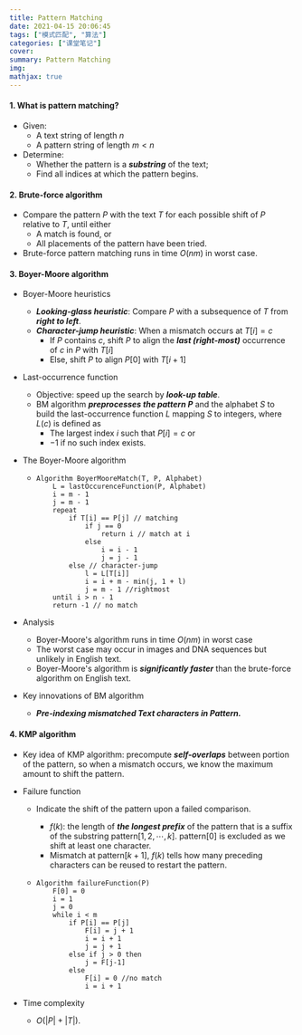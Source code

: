 ```yaml
---
title: Pattern Matching
date: 2021-04-15 20:06:45
tags: ["模式匹配", "算法"]
categories: ["课堂笔记"]
cover:
summary: Pattern Matching
img:
mathjax: true
---
```


#### 1. What is pattern matching?

* Given:
  * A text string of length $n$
  * A pattern string of length $m\lt n$
* Determine:
  * Whether the pattern is a ***substring*** of the text;
  * Find all indices at which the pattern begins.

#### 2. Brute-force algorithm

* Compare the pattern $P$ with the text $T$ for each possible shift of $P$ relative to $T$, until either
  * A match is found, or
  * All placements of the pattern have been tried.
* Brute-force pattern matching runs in time $O(nm)$ in worst case.

#### 3. Boyer-Moore algorithm

* Boyer-Moore heuristics

  * ***Looking-glass heuristic***: Compare $P$ with a subsequence of $T$ from  ***right to left***.
  * ***Character-jump heuristic***: When a mismatch occurs at $T[i] = c$
    * If $P$ contains $c$, shift $P$ to align the ***last (right-most)*** occurrence of $c$ in $P$ with $T[i]$
    * Else, shift $P$ to align $P[0]$ with $T[i+1]$

* Last-occurrence function

  * Objective: speed up the search by ***look-up table***.
  * BM algorithm ***preprocesses the pattern $P$*** and the alphabet $S$ to build the last-occurrence function $L$ mapping $S$ to integers, where $L(c)$ is defined as
    * The largest index $i$ such that $P[i] = c$ or
    * $-1$ if no such index exists.

* The Boyer-Moore algorithm

  * ```pseudocode
    Algorithm BoyerMooreMatch(T, P, Alphabet)
    	L = lastOccurenceFunction(P, Alphabet)
    	i = m - 1
    	j = m - 1
    	repeat
    		if T[i] == P[j] // matching
    			if j == 0
    				return i // match at i
    			else
    				i = i - 1
    				j = j - 1
    		else // character-jump
    			l = L[T[i]]
    			i = i + m - min(j, 1 + l)
    			j = m - 1 //rightmost
    	until i > n - 1
    	return -1 // no match
    ```

* Analysis

  * Boyer-Moore's algorithm runs in time $O(nm)$ in worst case
  * The worst case may occur in images and DNA sequences but unlikely in English text.
  * Boyer-Moore's algorithm is ***significantly faster*** than the brute-force algorithm on English text.

* Key innovations of BM algorithm

  * ***Pre-indexing mismatched Text characters in Pattern.***

#### 4. KMP algorithm

* Key idea of KMP algorithm: precompute ***self-overlaps*** between portion of the pattern, so when a mismatch occurs, we know the maximum amount to shift the pattern.

* Failure function

  * Indicate the shift of the pattern upon a failed comparison.

    * $f(k)$: the length of ***the longest prefix*** of the pattern that is a suffix of the substring pattern$[1,2,\cdots,k]$. pattern$[0]$ is excluded as we shift at least one character.
    * Mismatch at pattern$[k+1]$, $f(k)$ tells how many preceding characters can be reused to restart the pattern.

  * ```pseudocode
    Algorithm failureFunction(P)
    	F[0] = 0
    	i = 1
    	j = 0
    	while i < m
    		if P[i] == P[j]
    			F[i] = j + 1
    			i = i + 1
    			j = j + 1
    		else if j > 0 then
    			j = F[j-1]
    		else
    			F[i] = 0 //no match
    			i = i + 1
    ```

* Time complexity

  * $O(|P|+|T|)$.

